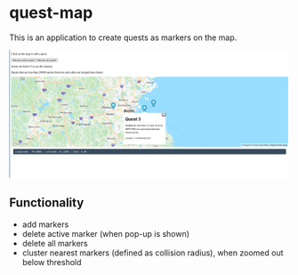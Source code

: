 # quest-map

This is an application to create quests as
markers on the map.

![App preview](./docs/img/preview.png)

## Functionality

- add markers
- delete active marker (when pop-up is shown)
- delete all markers
- cluster nearest markers (defined as collision radius), when zoomed out below threshold
